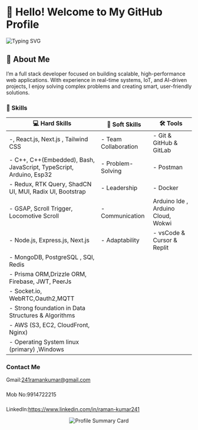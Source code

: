 # 👋 Hello! Welcome to My GitHub Profile
![Typing SVG](https://readme-typing-svg.herokuapp.com?font=comfortaa&color=ffffff&size=24&width=500&lines=💻MERN+Stack+Devlopment;🧑‍💻Data+Structure;IOT+Devlopment)

## 🌟 About Me
I’m a full stack developer focused on building scalable, high-performance web applications. With experience in real-time systems, IoT, and AI-driven projects, I enjoy solving complex problems and creating smart, user-friendly solutions.

### 🚀 Skills  
| 💻 Hard Skills | 🤝 Soft Skills | 🛠️ Tools |  
|--------------|--------------|-----------|  
| -, React.js, Next.js , Tailwind CSS | - Team Collaboration  | - Git & GitHub & GitLab  |  
| - C++, C++(Embedded), Bash, JavaScript, TypeScript, Arduino, Esp32  | - Problem-Solving  | - Postman  |  
| - Redux, RTK Query, ShadCN UI, MUI, Radix UI, Bootstrap  | - Leadership   | - Docker  |  
| -  GSAP, Scroll Trigger, Locomotive Scroll| - Communication   |  Arduino Ide , Arduino Cloud, Wokwi| | 
| - Node.js, Express.js, Next.js  | - Adaptability  | - vsCode & Cursor & Replit |.
| - MongoDB, PostgreSQL , SQl, Redis  |  |   
| - Prisma ORM,Drizzle ORM, Firebase, JWT, PeerJs  |   |   |  
| - Socket.io, WebRTC,Oauth2,MQTT  |   |   |  
| - Strong foundation in Data Structures & Algorithms  |   |   |  
| - AWS (S3, EC2, CloudFront, Nginx)  |   |   |  
| - Operating System linux (primary) ,Windows  |   |   |  




### Contact Me
Gmail:241ramankumar@gmail.com
###
Mob No:9914722215
###
LinkedIn:https://www.linkedin.com/in/raman-kumar241



<p align="center">
    <img src="https://github-profile-summary-cards.vercel.app/api/cards/profile-details?username=Ramankumar124&theme=algolia" alt="Profile Summary Card"/>
</p>
